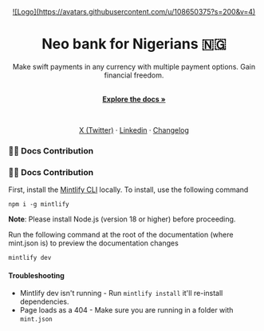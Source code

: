 <div align="center">
  <a href="https://swyftpay.io" target="_blank">
    ![Logo](https://avatars.githubusercontent.com/u/108650375?s=200&v=4)
  </a>
</div>

<h1 align="center">Neo bank for Nigerians 🇳🇬</h1>

<div align="center">
Make swift payments in any currency with multiple payment options. Gain financial freedom.
</div>

<p align="center">
  <br />
  <a href="https://docs.swyftpay.io" rel="dofollow"><strong>Explore the docs »</strong></a>
  <br />
</p>

<br/>
  
<p align="center">  
  <a href="https://twitter.com/swyftpay_io">X (Twitter)</a>
  ·
  <a href="https://www.linkedin.com/company/swervltd">Linkedin</a>
  ·
  <a href="https://docs.swyftpay.io/changelog">Changelog</a>
</p>

### 👩‍💻 Docs Contribution

### 👩‍💻 Docs Contribution

First, install the [Mintlify CLI](https://www.npmjs.com/package/mintlify) locally. To install, use the following command

```
npm i -g mintlify
```

**Note**: Please install Node.js (version 18 or higher) before proceeding.

Run the following command at the root of the documentation (where mint.json is) to preview the documentation changes

```
mintlify dev
```

#### Troubleshooting

- Mintlify dev isn't running - Run `mintlify install` it'll re-install dependencies.
- Page loads as a 404 - Make sure you are running in a folder with `mint.json`
